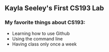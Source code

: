 ## Kayla Seeley's First CS193 Lab

### My favorite things about CS193:

- Learning how to use Github
- Using the command line
- Having class only once a week
